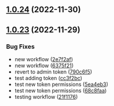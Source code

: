 ## [1.0.24](https://github.com/IBM/secrets-manager-python-sdk/compare/v1.0.23...v1.0.24) (2022-11-30)

## [1.0.23](https://github.com/IBM/secrets-manager-python-sdk/compare/v1.0.22...v1.0.23) (2022-11-29)


### Bug Fixes

* new workflow ([2e7f2af](https://github.com/IBM/secrets-manager-python-sdk/commit/2e7f2af1a31f44e04408dd25f6a91421659155ae))
* new workflow ([6375f21](https://github.com/IBM/secrets-manager-python-sdk/commit/6375f2187a1894cd535a3a461e45888b75a501a3))
* revert to admin token ([790c6f5](https://github.com/IBM/secrets-manager-python-sdk/commit/790c6f5ed0b6a32087fb7e1c13fc030ffc5cd48f))
* test adding token ([cc3f2bc](https://github.com/IBM/secrets-manager-python-sdk/commit/cc3f2bc58b325b5c4196ad52073a4df89ac20360))
* test new token permissions ([5ea4eb3](https://github.com/IBM/secrets-manager-python-sdk/commit/5ea4eb39c57233cd9b936e52fba8b679136fdb3b))
* test new token permissions ([68c8faa](https://github.com/IBM/secrets-manager-python-sdk/commit/68c8faaf360b003c2ce4113de3cdac99c46c8f96))
* testing workflow ([21f1176](https://github.com/IBM/secrets-manager-python-sdk/commit/21f117679ca4692aa65a268e39c3db7c5cd151e6))
